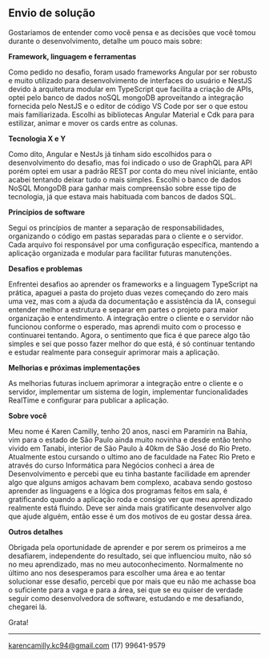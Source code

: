 ## Envio de solução

Gostariamos de entender como você pensa e as decisões que você tomou durante o desenvolvimento, detalhe um pouco mais sobre:

**Framework, linguagem e ferramentas**

Como pedido no desafio, foram usado frameworks Angular por ser robusto e muito utilizado para desenvolvimento de interfaces do usuário e NestJS devido à arquitetura modular em TypeScript que facilita a criação de APIs, optei pelo banco de dados noSQL mongoDB aproveitando a integração fornecida pelo NestJS e o editor de código VS Code por ser o que estou mais familiarizada. Escolhi as bibliotecas Angular Material e Cdk para para estilizar, animar e mover os cards entre as colunas.

**Tecnologia X e Y**

Como dito, Angular e NestJs já tinham sido escolhidos para o desenvolvimento do desafio, mas foi indicado o uso de GraphQL para API porém optei em usar a padrão REST por conta do meu nível iniciante, então acabei tentando deixar tudo o mais simples. Escolhi o banco de dados NoSQL MongoDB para ganhar mais compreensão sobre esse tipo de tecnologia, já que estava mais habituada com bancos de dados SQL.

**Princípios de software**

Segui os princípios de manter a separação de responsabilidades, organizando o código em pastas separadas para o cliente e o servidor. Cada arquivo foi responsável por uma configuração específica, mantendo a aplicação organizada e modular para facilitar futuras manutenções.

**Desafios e problemas**

Enfrentei desafios ao aprender os frameworks e a linguagem TypeScript na prática, apaguei a pasta do projeto duas vezes começando do zero mais uma vez, mas com a ajuda da documentação e assistência da IA, consegui entender melhor a estrutura e separar em partes o projeto para maior organização e entendimento. A integração entre o cliente e o servidor não funcionou conforme o esperado, mas aprendi muito com o processo e continuarei tentando. Agora, o sentimento que fica é que parece algo tão simples e sei que posso fazer melhor do que está, é só continuar tentando e estudar realmente para conseguir aprimorar mais a aplicação.

**Melhorias e próximas implementações**

As melhorias futuras incluem aprimorar a integração entre o cliente e o servidor, implementar um sistema de login, implementar funcionalidades RealTime e configurar para publicar a aplicação. 

**Sobre você**

Meu nome é Karen Camilly, tenho 20 anos, nasci em Paramirin na Bahia, vim para o estado de São Paulo ainda muito novinha e desde então tenho vivido em Tanabi, interior de São Paulo à 40km de São José do Rio Preto. Atualmente estou cursando o ultimo ano de faculdade na Fatec Rio Preto e através do curso Informática para Negócios conheci a área de Desenvolvimento e percebi que eu tinha bastante facilidade em aprender algo que alguns amigos achavam bem complexo, acabava sendo gostoso aprender as linguagens e a lógica dos programas feitos em sala, é gratificando quando a aplicação roda e consigo ver que meu aprendizado realmente está fluindo. Deve ser ainda mais gratificante desenvolver algo que ajude alguém, então esse é um dos motivos de eu gostar dessa área.

**Outros detalhes**

Obrigada pela oportunidade de aprender e por serem os primeiros a me desafiarem, independente do resultado, sei que influenciou muito, não só no meu aprendizado, mas no meu autoconhecimento. Normalmente no último ano nos desesperamos para escolher uma área e ao tentar solucionar esse desafio, percebi que por mais que eu não me achasse boa o suficiente para a vaga e para a área, sei que se eu quiser de verdade seguir como desenvolvedora de software, estudando e me desafiando, chegarei lá.

Grata!

---

karencamilly.kc94@gmail.com
(17) 99641-9579